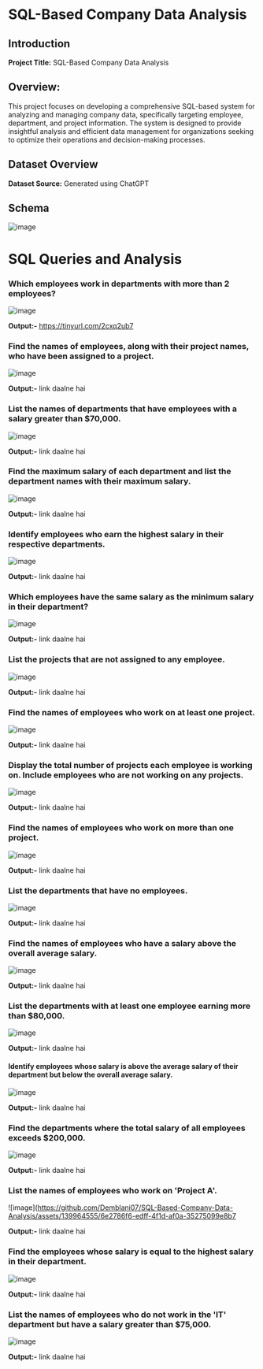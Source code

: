 # SQL-Based Company Data Analysis

## Introduction

**Project Title:** SQL-Based Company Data Analysis

## Overview:

This project focuses on developing a comprehensive SQL-based system for analyzing and managing company data, specifically targeting employee, department, and project information. The system is designed to provide insightful analysis and efficient data management for organizations seeking to optimize their operations and decision-making processes.

## Dataset Overview

**Dataset Source:** Generated using ChatGPT

## Schema
![image](https://github.com/Demblani07/SQL-Based-Company-Data-Analysis/assets/139964555/76ab0ae8-7cea-4911-a2e5-dda3a532e8fd)

# SQL Queries and Analysis

### Which employees work in departments with more than 2 employees?

![image](https://github.com/Demblani07/SQL-Based-Company-Data-Analysis/assets/139964555/57376933-a0f2-4a36-a753-7d7f0454aca7)

**Output:-**
https://tinyurl.com/2cxq2ub7

### Find the names of employees, along with their project names, who have been assigned to a project.

![image](https://github.com/Demblani07/SQL-Based-Company-Data-Analysis/assets/139964555/5ad45e51-1a98-4774-84f1-a897656bb8e2)

**Output:-**
link daalne hai

### List the names of departments that have employees with a salary greater than $70,000.

![image](https://github.com/Demblani07/SQL-Based-Company-Data-Analysis/assets/139964555/f7b1833e-dbf5-4607-b502-e532b9e4f059)

**Output:-**
link daalne hai

### Find the maximum salary of each department and list the department names with their maximum salary.

![image](https://github.com/Demblani07/SQL-Based-Company-Data-Analysis/assets/139964555/3aefbd1f-df01-4c56-926e-7198944bb048)

**Output:-**
link daalne hai

### Identify employees who earn the highest salary in their respective departments.

![image](https://github.com/Demblani07/SQL-Based-Company-Data-Analysis/assets/139964555/c47e6a4f-2359-4f51-a2f7-5c5b707f12a9)

**Output:-**
link daalne hai

### Which employees have the same salary as the minimum salary in their department?

![image](https://github.com/Demblani07/SQL-Based-Company-Data-Analysis/assets/139964555/bc4a3824-8c11-424c-a041-e7cbe76eef6e)

**Output:-**
link daalne hai

### List the projects that are not assigned to any employee.

![image](https://github.com/Demblani07/SQL-Based-Company-Data-Analysis/assets/139964555/8be5f3f3-d410-41ea-ac7a-84fd481a3b60)

**Output:-**
link daalne hai

### Find the names of employees who work on at least one project.

![image](https://github.com/Demblani07/SQL-Based-Company-Data-Analysis/assets/139964555/fdbc8d8a-fa1d-431a-a318-fd2b093a1df1)

**Output:-**
link daalne hai

### Display the total number of projects each employee is working on. Include employees who are not working on any projects.

![image](https://github.com/Demblani07/SQL-Based-Company-Data-Analysis/assets/139964555/f801bfba-95e1-482c-af30-001861327ecb)

**Output:-**
link daalne hai

### Find the names of employees who work on more than one project.

![image](https://github.com/Demblani07/SQL-Based-Company-Data-Analysis/assets/139964555/5ddda451-8ef8-41e4-b9c4-6aa0ff053980)

**Output:-**
link daalne hai

### List the departments that have no employees.

![image](https://github.com/Demblani07/SQL-Based-Company-Data-Analysis/assets/139964555/e67b3c05-12ca-41d3-bdc7-1ba9bfe8dfa8)

**Output:-**
link daalne hai

### Find the names of employees who have a salary above the overall average salary.

![image](https://github.com/Demblani07/SQL-Based-Company-Data-Analysis/assets/139964555/6f89805d-fbdd-438f-a3f6-c010acbe3ce0)

**Output:-**
link daalne hai

### List the departments with at least one employee earning more than $80,000.

![image](https://github.com/Demblani07/SQL-Based-Company-Data-Analysis/assets/139964555/100e6a20-bbdf-4346-b9f6-ae5d0b48f6f0)

**Output:-**
link daalne hai

#### Identify employees whose salary is above the average salary of their department but below the overall average salary.

![image](https://github.com/Demblani07/SQL-Based-Company-Data-Analysis/assets/139964555/931f3ca7-a665-4216-b04c-791144ce67ea)

**Output:-**
link daalne hai

### Find the departments where the total salary of all employees exceeds $200,000.

![image](https://github.com/Demblani07/SQL-Based-Company-Data-Analysis/assets/139964555/6482bc6e-8e98-41a7-8408-a5795a5961c6)

**Output:-**
link daalne hai

### List the names of employees who work on 'Project A'.

![image](https://github.com/Demblani07/SQL-Based-Company-Data-Analysis/assets/139964555/6e2786f6-edff-4f1d-af0a-35275099e8b7

**Output:-**
link daalne hai

### Find the employees whose salary is equal to the highest salary in their department.

![image](https://github.com/Demblani07/SQL-Based-Company-Data-Analysis/assets/139964555/216d0172-8145-417a-806e-21490855f34b)

**Output:-**
link daalne hai

### List the names of employees who do not work in the 'IT' department but have a salary greater than $75,000.

![image](https://github.com/Demblani07/SQL-Based-Company-Data-Analysis/assets/139964555/7e13f4df-a482-4fc8-96d7-afae0ffd29d6)

**Output:-**
link daalne hai























